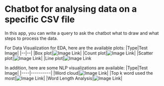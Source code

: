 # Chatbot for analysing data on a specific CSV file
In this app, you can write a query to ask the chatbot what to draw and what steps to process the data.

For Data Visualization for EDA, here are the available plots:
|Type|Test Image|
|--|--|
|Box plot|![Image Link](https://github.com/FPTU12345/OJT/blob/main/CSV_EDA_Chatbot/img/demo2.PNG)|
|Count plot|![Image Link](https://github.com/FPTU12345/OJT/blob/main/CSV_EDA_Chatbot/img/demo1.PNG)|
|Scatter plot|![Image Link](https://github.com/FPTU12345/OJT/blob/main/CSV_EDA_Chatbot/img/demo3.PNG)|
|Line plot|![Image Link](https://github.com/FPTU12345/OJT/blob/main/CSV_EDA_Chatbot/img/demo4.PNG)

In addition, here are some NLP visualizations are available:
|Type|Test Image|
|----|----------|
|Word cloud|![Image Link](https://github.com/FPTU12345/OJT/blob/main/CSV_EDA_Chatbot/img/demo8.PNG)|
|Top k word used the most|![Image Link](https://github.com/FPTU12345/OJT/blob/main/CSV_EDA_Chatbot/img/demo7.PNG)|
|Word Length Analysis|![Image Link](https://github.com/FPTU12345/OJT/blob/main/CSV_EDA_Chatbot/img/demo9.PNG)|
